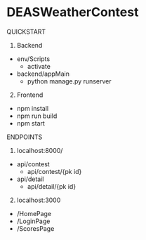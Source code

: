 # DEASWeatherContest
QUICKSTART
1) Backend
  - env/Scripts
    - activate
  - backend/appMain
    - python manage.py runserver

2) Frontend
  - npm install
  - npm run build
  - npm start


ENDPOINTS
1) localhost:8000/
  - api/contest
    - api/contest/{pk id}
  - api/detail
    - api/detail/{pk id}
2) localhost:3000
  - /HomePage
  - /LoginPage
  - /ScoresPage
